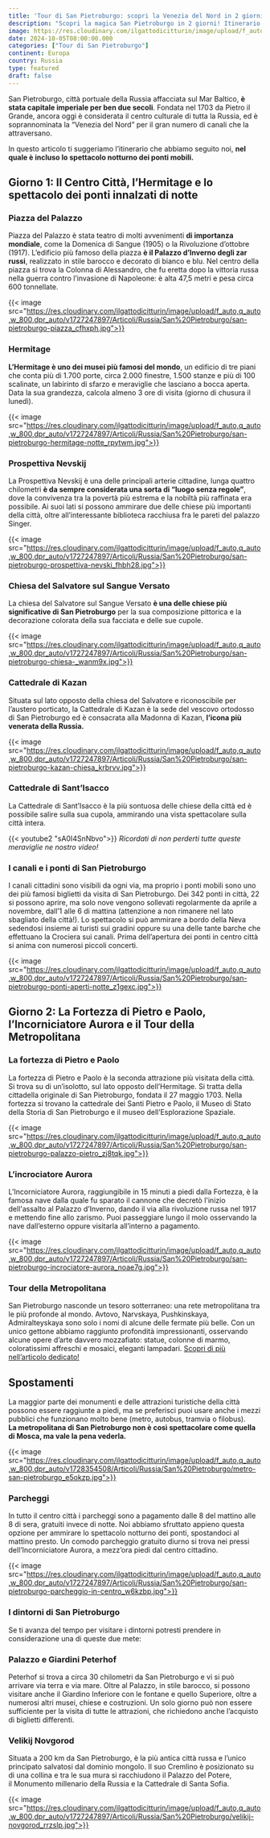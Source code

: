 ```yaml
---
title: 'Tour di San Pietroburgo: scopri la Venezia del Nord in 2 giorni'
description: "Scopri la magica San Pietroburgo in 2 giorni! Itinerario completo per visitare l'Hermitage, i ponti mobili, la Fortezza di Pietro e Paolo e molto altro, immergendoti nella storia e nella cultura russa."
image: https://res.cloudinary.com/ilgattodicitturin/image/upload/f_auto,q_auto,w_800,dpr_auto/v1728354508/Articoli/Russia/San%20Pietroburgo/san-pietroburgo-canali_u6m83k.jpg
date: 2024-10-05T08:00:00.000
categories: ["Tour di San Pietroburgo"]
continent: Europa
country: Russia
type: featured
draft: false
---
```


San Pietroburgo, città portuale della Russia affacciata sul Mar Baltico, **è stata capitale imperiale per ben due secoli**. Fondata nel 1703 da Pietro il Grande, ancora oggi è considerata il centro culturale di tutta la Russia, ed è soprannominata la “Venezia del Nord” per il gran numero di canali che la attraversano. 

In questo articolo ti suggeriamo l’itinerario che abbiamo seguito noi, **nel quale è incluso lo spettacolo notturno dei ponti mobili.**

## Giorno 1: Il Centro Città, l’Hermitage e lo spettacolo dei ponti innalzati di notte

### Piazza del Palazzo 
Piazza del Palazzo è stata teatro di molti avvenimenti **di importanza mondiale**, come la Domenica di Sangue (1905) o la Rivoluzione d’ottobre (1917). L’edificio più famoso della piazza **è il Palazzo d’Inverno degli zar russi**, realizzato in stile barocco e decorato di bianco e blu. Nel centro della piazza si trova la Colonna di Alessandro, che fu eretta dopo la vittoria russa nella guerra contro l’invasione di Napoleone: è alta 47,5 metri e pesa circa 600 tonnellate.

{{< image src="https://res.cloudinary.com/ilgattodicitturin/image/upload/f_auto,q_auto,w_800,dpr_auto/v1727247897/Articoli/Russia/San%20Pietroburgo/san-pietroburgo-piazza_cfhxph.jpg">}}

### Hermitage
**L’Hermitage è uno dei musei più famosi del mondo**, un edificio di tre piani che conta più di 1.700 porte, circa 2.000 finestre, 1.500 stanze e più di 100 scalinate, un labirinto di sfarzo e meraviglie che lasciano a bocca aperta. Data la sua grandezza, calcola almeno 3 ore di visita (giorno di chusura il lunedì).

{{< image src="https://res.cloudinary.com/ilgattodicitturin/image/upload/f_auto,q_auto,w_800,dpr_auto/v1727247897/Articoli/Russia/San%20Pietroburgo/san-pietroburgo-hermitage-notte_rpytwm.jpg">}}

### Prospettiva Nevskij
La Prospettiva Nevskij è una delle principali arterie cittadine, lunga quattro chilometri **è da sempre considerata una sorta di “luogo senza regole”**, dove la convivenza tra la povertà più estrema e la nobiltà più raffinata era possibile. Ai suoi lati si possono ammirare due delle chiese più importanti della città, oltre all’interessante biblioteca racchiusa fra le pareti del palazzo Singer. 

{{< image src="https://res.cloudinary.com/ilgattodicitturin/image/upload/f_auto,q_auto,w_800,dpr_auto/v1727247897/Articoli/Russia/San%20Pietroburgo/san-pietroburgo-prospettiva-nevski_fhbh28.jpg">}}

### Chiesa del Salvatore sul Sangue Versato
La chiesa del Salvatore sul Sangue Versato **è una delle chiese più significative di San Pietroburgo** per la sua composizione pittorica e la decorazione colorata della sua facciata e delle sue cupole.

{{< image src="https://res.cloudinary.com/ilgattodicitturin/image/upload/f_auto,q_auto,w_800,dpr_auto/v1727247897/Articoli/Russia/San%20Pietroburgo/san-pietroburgo-chiesa-_wanm9x.jpg">}}

### Cattedrale di Kazan
Situata sul lato opposto della chiesa del Salvatore e riconoscibile per l’austero porticato, la Cattedrale di Kazan è la sede del vescovo ortodosso di San Pietroburgo ed è consacrata alla Madonna di Kazan, **l’icona più venerata della Russia.**

{{< image src="https://res.cloudinary.com/ilgattodicitturin/image/upload/f_auto,q_auto,w_800,dpr_auto/v1727247897/Articoli/Russia/San%20Pietroburgo/san-pietroburgo-kazan-chiesa_krbrvv.jpg">}}

### Cattedrale di Sant’Isacco
La Cattedrale di Sant’Isacco è la più sontuosa delle chiese della città ed è possibile salire sulla sua cupola, ammirando una vista spettacolare sulla città intera.

{{< youtube2 "sA0I4SnNbvo">}}
_Ricordati di non perderti tutte queste meraviglie ne nostro video!_

### I canali e i ponti di San Pietroburgo 
I canali cittadini sono visibili da ogni via, ma proprio i ponti mobili sono uno dei più famosi biglietti da visita di San Pietroburgo. Dei 342 ponti in città, 22 si possono aprire, ma solo nove vengono sollevati regolarmente da aprile a novembre, dall’1 alle 6 di mattina (attenzione a non rimanere nel lato sbagliato della città!). 
Lo spettacolo si può ammirare a bordo della Neva sedendosi insieme ai turisti sui gradini oppure su una delle tante barche che effettuano la Crociera sui canali. 
Prima dell’apertura dei ponti in centro città si anima con numerosi piccoli concerti. 

{{< image src="https://res.cloudinary.com/ilgattodicitturin/image/upload/f_auto,q_auto,w_800,dpr_auto/v1727247897/Articoli/Russia/San%20Pietroburgo/san-pietroburgo-ponti-aperti-notte_z1gexc.jpg">}}

## Giorno 2: La Fortezza di Pietro e Paolo, l’Incorniciatore Aurora e il Tour della Metropolitana

### La fortezza di Pietro e Paolo
La fortezza di Pietro e Paolo è la seconda attrazione più visitata della città. Si trova su di un’isolotto, sul lato opposto dell’Hermitage. Si tratta della cittadella originale di San Pietroburgo, fondata il 27 maggio 1703. Nella fortezza si trovano la cattedrale dei Santi Pietro e Paolo, il Museo di Stato della Storia di San Pietroburgo e il museo dell’Esplorazione Spaziale.

{{< image src="https://res.cloudinary.com/ilgattodicitturin/image/upload/f_auto,q_auto,w_800,dpr_auto/v1727247897/Articoli/Russia/San%20Pietroburgo/san-pietroburgo-palazzo-pietro_zj8tqk.jpg">}}

### L’incrociatore Aurora
L’Incorniciatore Aurora, raggiungibile in 15 minuti a piedi dalla Fortezza, è la famosa nave dalla quale fu sparato il cannone che decretò l'inizio dell'assalto al Palazzo d’Inverno, dando il via alla rivoluzione russa nel 1917 e mettendo fine allo zarismo. Puoi passeggiare lungo il molo osservando la nave dall’esterno oppure visitarla all’interno a pagamento. 

{{< image src="https://res.cloudinary.com/ilgattodicitturin/image/upload/f_auto,q_auto,w_800,dpr_auto/v1727247897/Articoli/Russia/San%20Pietroburgo/san-pietroburgo-incrociatore-aurora_noae7g.jpg">}}

### Tour della Metropolitana
San Pietroburgo nasconde un tesoro sotterraneo: una rete metropolitana tra le più profonde al mondo. Avtovo, Narvskaya, Pushkinskaya, Admiralteyskaya sono solo i nomi di alcune delle fermate più  belle.
Con un unico gettone abbiamo raggiunto profondità impressionanti, osservando alcune opere d’arte davvero mozzafiato: statue, colonne di marmo, coloratissimi affreschi e mosaici, eleganti lampadari. [Scopri di più nell’articolo dedicato!](/blog/san-pietroburgo-viaggio-metropolitana-piu-profonda-mondo)

## Spostamenti
La maggior parte dei monumenti e delle attrazioni turistiche della città possono essere raggiunte a piedi, ma se preferisci puoi usare anche i mezzi pubblici che funzionano molto bene (metro, autobus, tramvia o filobus). 
**La metropolitana di San Pietroburgo non è così spettacolare come quella di Mosca, ma vale la pena vederla.**

{{< image src="https://res.cloudinary.com/ilgattodicitturin/image/upload/f_auto,q_auto,w_800,dpr_auto/v1728354508/Articoli/Russia/San%20Pietroburgo/metro-san-pietroburgo_e5okzp.jpg">}}

### Parcheggi 
In tutto il centro città i parcheggi sono a pagamento dalle 8 del mattino alle 8 di sera, gratuiti invece di notte. 
Noi abbiamo sfruttato appieno questa opzione per ammirare lo spettacolo notturno dei ponti, spostandoci al mattino presto. 
Un comodo parcheggio gratuito diurno si trova nei pressi dell’Incorniciatore Aurora, a mezz’ora piedi dal centro cittadino. 

{{< image src="https://res.cloudinary.com/ilgattodicitturin/image/upload/f_auto,q_auto,w_800,dpr_auto/v1727247897/Articoli/Russia/San%20Pietroburgo/san-pietroburgo-parcheggio-in-centro_w6kzbp.jpg">}}

### I dintorni di San Pietroburgo 
Se ti avanza del tempo per visitare i dintorni potresti prendere in considerazione una di queste due mete: 

### Palazzo e Giardini Peterhof 
Peterhof si trova a circa 30 chilometri da San Pietroburgo e vi si può arrivare via terra e via mare. Oltre al Palazzo, in stile barocco, si possono visitare anche il Giardino Inferiore con le fontane e quello Superiore, oltre a numerosi altri musei, chiese e costruzioni. Un solo giorno può non essere sufficiente per la visita di tutte le attrazioni, che richiedono anche l’acquisto di biglietti differenti. 

### Velikij Novgorod

Situata a 200 km da San Pietroburgo, è la più antica città russa e l’unico principato salvatosi dal dominio mongolo. Il suo Cremlino è posizionato su di una collina e tra le sua mura si racchiudono il Palazzo del Potere, il Monumento millenario della Russia e la Cattedrale di Santa Sofia. 

{{< image src="https://res.cloudinary.com/ilgattodicitturin/image/upload/f_auto,q_auto,w_800,dpr_auto/v1727247897/Articoli/Russia/San%20Pietroburgo/velikij-novgorod_rrzslp.jpg">}}

 